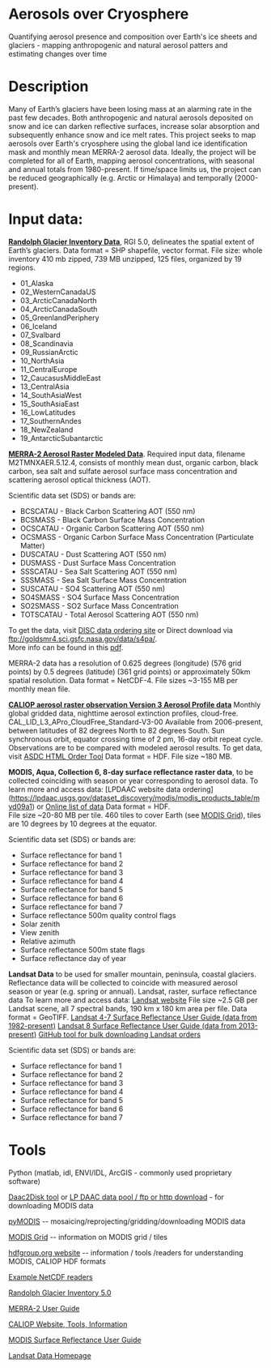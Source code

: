 # Aerosols over Cryosphere
Quantifying aerosol presence and composition over Earth's ice sheets and glaciers - mapping anthropogenic and natural aerosol patters and estimating changes over time

# Description
Many of Earth’s glaciers have been losing mass at an alarming rate in the past few decades. Both anthropogenic and natural aerosols deposited on snow and ice can darken reflective surfaces, increase solar absorption and subsequently enhance snow and ice melt rates. This project seeks to map aerosols over Earth's cryosphere using the global land ice identification mask and monthly mean MERRA-2 aerosol data. Ideally, the project will be completed for all of Earth, mapping aerosol concentrations, with seasonal and annual totals from 1980-present. If time/space limits us, the project can be reduced geographically (e.g. Arctic or Himalaya) and temporally (2000-present).

# Input data:
[**Randolph Glacier Inventory Data**](http://www.glims.org/RGI/rgi50_dl.html), RGI 5.0, delineates the spatial extent of Earth’s glaciers.
Data format = SHP shapefile, vector format. 
File size: whole inventory 410 mb zipped, 739 MB unzipped, 125 files, organized by 19 regions.

- 01_Alaska
- 02_WesternCanadaUS
- 03_ArcticCanadaNorth
- 04_ArcticCanadaSouth
- 05_GreenlandPeriphery
- 06_Iceland
- 07_Svalbard
- 08_Scandinavia
- 09_RussianArctic
- 10_NorthAsia
- 11_CentralEurope
- 12_CaucasusMiddleEast
- 13_CentralAsia
- 14_SouthAsiaWest
- 15_SouthAsiaEast
- 16_LowLatitudes
- 17_SouthernAndes
- 18_NewZealand
- 19_AntarcticSubantarctic

[**MERRA-2 Aerosol Raster Modeled Data**](http://gmao.gsfc.nasa.gov/reanalysis/MERRA-2/data_access/). Required input data, filename M2TMNXAER.5.12.4, consists of monthly mean dust, organic carbon, black carbon, sea salt and sulfate aerosol surface mass concentration and scattering aerosol optical thickness (AOT). 

Scientific data set (SDS) or bands are: 

- BCSCATAU - Black Carbon Scattering AOT (550 nm)
- BCSMASS - Black Carbon Surface Mass Concentration
- OCSCATAU - Organic Carbon Scattering AOT (550 nm)
- OCSMASS - Organic Carbon Surface Mass Concentration (Particulate Matter)
- DUSCATAU - Dust Scattering AOT (550 nm)
- DUSMASS - Dust Surface Mass Concentration
- SSSCATAU - Sea Salt Scattering AOT (550 nm)
- SSSMASS - Sea Salt Surface Mass Concentration
- SUSCATAU - SO4 Scattering AOT (550 nm)
- SO4SMASS - SO4 Surface Mass Concentration
- SO2SMASS - SO2 Surface Mass Concentration
- TOTSCATAU - Total Aerosol Scattering AOT (550 nm)

To get the data, visit [DISC data ordering site](http://disc.sci.gsfc.nasa.gov/uui/datasets?keywords=%22MERRA-2%22) or Direct download via ftp://goldsmr4.sci.gsfc.nasa.gov/data/s4pa/.  
More info can be found in this [pdf](http://gmao.gsfc.nasa.gov/pubs/docs/Bosilovich785.pdf).  

MERRA-2 data has a resolution of 0.625 degrees (longitude) (576 grid points) by 0.5 degrees (latitude) (361 grid points) or approximately 50km spatial resolution.
Data format = NetCDF-4.  File sizes ~3-155 MB per monthly mean file.

[**CALIOP aerosol raster observation Version 3 Aerosol Profile data**](https://eosweb.larc.nasa.gov/project/calipso/cal_lid_l3_apro_cloudfree-standard-V3-00)
Monthly global gridded data, nighttime aerosol extinction profiles, cloud-free. CAL_LID_L3_APro_CloudFree_Standard-V3-00   Available from 2006-present, between latitudes of 82 degrees North to 82 degrees South.    Sun synchronous orbit, equator crossing time of 2 pm, 16-day orbit repeat cycle.
Observations are to be compared with modeled aerosol results.
To get data, visit [ASDC HTML Order Tool](https://eosweb.larc.nasa.gov/HORDERBIN/HTML_Start.cgi)
Data format = HDF.  File size ~180 MB.

**MODIS, Aqua, Collection 6, 8-day surface reflectance raster data**, to be collected coinciding with season or year corresponding to aerosol data. To learn more and access data: [LPDAAC website data ordering]
(https://lpdaac.usgs.gov/dataset_discovery/modis/modis_products_table/myd09a1)
or [Online list of data](http://e4ftl01.cr.usgs.gov/MOLA/MYD09A1.006/)
Data format = HDF.    
File size ~20-80 MB per tile. 460 tiles to cover Earth (see [MODIS Grid](http://modis-land.gsfc.nasa.gov/MODLAND_grid.html)), tiles are 10 degrees by 10 degrees at the equator.

Scientific data set (SDS) or bands are: 

- Surface reflectance for band 1
- Surface reflectance for band 2
- Surface reflectance for band 3
- Surface reflectance for band 4
- Surface reflectance for band 5
- Surface reflectance for band 6
- Surface reflectance for band 7
- Surface reflectance 500m quality control flags
- Solar zenith
- View zenith
- Relative azimuth
- Surface reflectance 500m state flags
- Surface reflectance day of year

**Landsat Data** to be used for smaller mountain, peninsula, coastal glaciers.  Reflectance data will be collected to coincide with measured aerosol season or year (e.g. spring or annual).
Landsat, raster, surface reflectance data
To learn more and access data: [Landsat website](http://landsat.usgs.gov/CDR_LSR.php)
File size ~2.5 GB per Landsat scene, all 7 spectral bands, 190 km x 180 km area per file.
Data format = GeoTIFF. [Landsat 4-7 Surface Reflectance User Guide (data from 1982-present)](http://landsat.usgs.gov/documents/cdr_sr_product_guide.pdf)  [Landsat 8 Surface Reflectance User Guide (data from 2013-present)](http://landsat.usgs.gov/documents/provisional_lasrc_product_guide.pdf)
[GitHub tool for bulk downloading Landsat orders](https://github.com/USGS-EROS/espa-bulk-downloader)

Scientific data set (SDS) or bands are: 

- Surface reflectance for band 1
- Surface reflectance for band 2
- Surface reflectance for band 3
- Surface reflectance for band 4
- Surface reflectance for band 5
- Surface reflectance for band 6
- Surface reflectance for band 7

# Tools
Python
(matlab, idl, ENVI/IDL, ArcGIS - commonly used proprietary software)  

[Daac2Disk tool](https://lpdaac.usgs.gov/lp_daac2disk_download_manager_release)
or [LP DAAC data pool / ftp or http download](https://lpdaac.usgs.gov/data_access/data_pool)  - for downloading MODIS data

[pyMODIS](http://www.pymodis.org/) --  mosaicing/reprojecting/gridding/downloading MODIS data

[MODIS Grid](http://modis-land.gsfc.nasa.gov/MODLAND_grid.html) -- information on MODIS grid / tiles

[hdfgroup.org website](https://www.hdfgroup.org/) -- information / tools /readers for understanding MODIS, CALIOP HDF formats

[Example NetCDF readers](http://www-pord.ucsd.edu/~cjiang/python.html)

[Randolph Glacier Inventory 5.0](http://www.glims.org/RGI/)

[MERRA-2 User Guide](http://gmao.gsfc.nasa.gov/pubs/tm/docs/Bosilovich803.pdf)

[CALIOP Website, Tools, Information](https://eosweb.larc.nasa.gov/news/calipso-v3-00-lidar-level-3-aerosol-product-release)

[MODIS Surface Reflectance User Guide](http://modis-sr.ltdri.org/guide/MOD09_UserGuide_v1.4.pdf)

[Landsat Data Homepage](http://landsat.gsfc.nasa.gov/?page_id=9)






